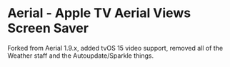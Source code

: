 # Aerial - Apple TV Aerial Views Screen Saver

Forked from Aerial 1.9.x, added tvOS 15 video support, removed all of the Weather staff and the Autoupdate/Sparkle things.

